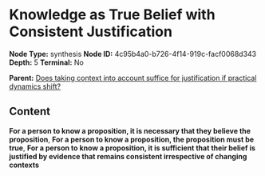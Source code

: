 # Knowledge as True Belief with Consistent Justification

**Node Type:** synthesis
**Node ID:** 4c95b4a0-b726-4f14-919c-facf0068d343
**Depth:** 5
**Terminal:** No

**Parent:** [Does taking context into account suffice for justification if practical dynamics shift?](does-taking-context-into-account-suffice-for-justification-if-practical-dynamics-shift-antithesis-93a8a9cc-7c12-4f74-a91b-290861399404.md)

## Content

**For a person to know a proposition, it is necessary that they believe the proposition**, **For a person to know a proposition, the proposition must be true**, **For a person to know a proposition, it is sufficient that their belief is justified by evidence that remains consistent irrespective of changing contexts**
